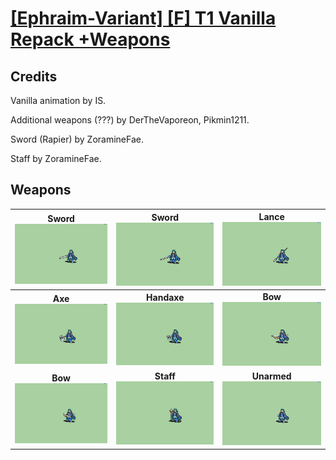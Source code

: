# [\[Ephraim-Variant\] \[F\] T1 Vanilla Repack +Weapons](./)
## Credits

Vanilla animation by IS.

Additional weapons (???) by DerTheVaporeon, Pikmin1211.

Sword (Rapier) by ZoramineFae.

Staff by ZoramineFae.

## Weapons

| <b>Sword</b><br/><img alt="Sword animation" src="./1.%20Sword/Sword.gif"/> | <b>Sword</b><br/><img alt="Sword animation" src="./1.%20Sword%20(Rapier)/Sword.gif"/> | <b>Lance</b><br/><img alt="Lance animation" src="./2.%20Lance/Lance.gif"/> |
| :---: | :---: | :---: |
| <b>Axe</b><br/><img alt="Axe animation" src="./3.%20Axe/Axe.gif"/> | <b>Handaxe</b><br/><img alt="Handaxe animation" src="./4.%20Handaxe/Handaxe.gif"/> | <b>Bow</b><br/><img alt="Bow animation" src="./5.%20Bow/Bow.gif"/> |
| <b>Bow</b><br/><img alt="Bow animation" src="./5.%20Bow%20(Crossbow)/Bow.gif"/> | <b>Staff</b><br/><img alt="Staff animation" src="./7.%20Staff/Staff.gif"/> | <b>Unarmed</b><br/><img alt="Unarmed animation" src="./8.%20Unarmed/Unarmed.gif"/> |
